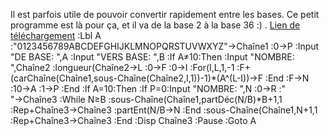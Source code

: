 Il est parfois utile de pouvoir convertir rapidement entre les bases. Ce petit programme est là pour ça, et il va de la base 2 à la base 36 :) . [Lien de téléchargement][1] 
    :Lbl A
    :"0123456789ABCDEFGHIJKLMNOPQRSTUVWXYZ"→Chaîne1
    :0→P
    :Input "DE BASE: ",A
    :Input "VERS BASE: ",B
    :If A≠10:Then 
    :Input "NOMBRE: ",Chaîne2
    :longueur(Chaîne2→L
    :0→F
    :0→I
    :For(I,L,1,-1
    :F+(carChaîne(Chaîne1,sous-Chaîne(Chaîne2,I,1))-1)*(A^(L-I))→F
    :End
    :F→N
    :10→A
    :1→P
    :End
    :If A=10:Then 
    :If P=0:Input "NOMBRE: ",N
    :0→R
    :" "→Chaîne3
    :While N≥B
    :sous-Chaîne(Chaîne1,partDéc(N/B)*B+1,1
    :Rep+Chaîne3→Chaîne3
    :partEnt(N/B→N
    :End
    :sous-Chaîne(Chaîne1,N+1,1
    :Rep+Chaîne3→Chaîne3
    :End
    :Disp Chaîne3
    :Pause
    :Goto A

 [1]: http://sivigik.com/prog/BASE.8Xp
